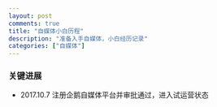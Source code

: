 ```yaml
---
layout: post
comments: true
title: "自媒体小白历程"
description: "准备入手自媒体，小白经历记录"
categories: ["自媒体"]
---
```


### 关键进展

- 2017.10.7 注册企鹅自媒体平台并审批通过，进入试运营状态
